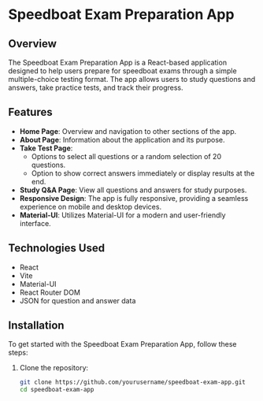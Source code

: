 # Speedboat Exam Preparation App

## Overview

The Speedboat Exam Preparation App is a React-based application designed to help users prepare for speedboat exams through a simple multiple-choice testing format. The app allows users to study questions and answers, take practice tests, and track their progress.

## Features

- **Home Page**: Overview and navigation to other sections of the app.
- **About Page**: Information about the application and its purpose.
- **Take Test Page**: 
  - Options to select all questions or a random selection of 20 questions.
  - Option to show correct answers immediately or display results at the end.
- **Study Q&A Page**: View all questions and answers for study purposes.
- **Responsive Design**: The app is fully responsive, providing a seamless experience on mobile and desktop devices.
- **Material-UI**: Utilizes Material-UI for a modern and user-friendly interface.

## Technologies Used

- React
- Vite
- Material-UI
- React Router DOM
- JSON for question and answer data

## Installation

To get started with the Speedboat Exam Preparation App, follow these steps:

1. Clone the repository:

   ```bash
   git clone https://github.com/yourusername/speedboat-exam-app.git
   cd speedboat-exam-app
